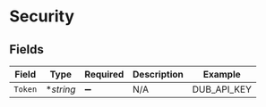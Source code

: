 # Security


## Fields

| Field              | Type               | Required           | Description        | Example            |
| ------------------ | ------------------ | ------------------ | ------------------ | ------------------ |
| `Token`            | **string*          | :heavy_minus_sign: | N/A                | DUB_API_KEY        |
